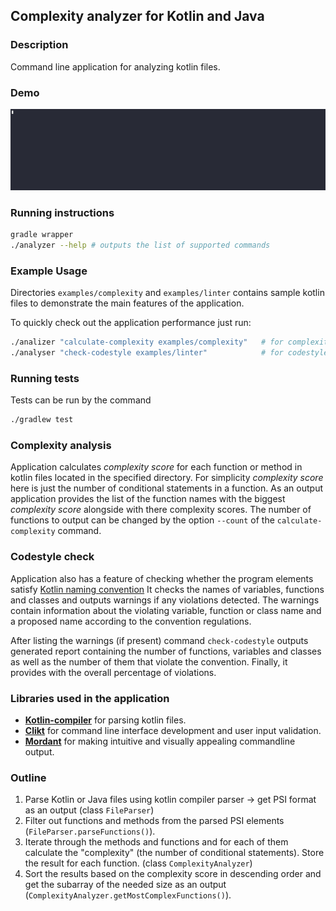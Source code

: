 ## Complexity analyzer for Kotlin and Java 
### Description
Command line application for analyzing kotlin files. 

### Demo
![](demo.gif)

### Running instructions
```bash
gradle wrapper
./analyzer --help # outputs the list of supported commands
```

### Example Usage
Directories `examples/complexity` and `examples/linter` contains sample kotlin files to demonstrate the main features of the application.

To quickly check out the application performance just run:
```bash
./analizer "calculate-complexity examples/complexity"   # for complexity analysis or
./analyser "check-codestyle examples/linter"            # for codestyle analysis
```

### Running tests
Tests can be run by the command
```bash
./gradlew test
```

### Complexity analysis
Application calculates _complexity score_ for each function or method in kotlin files located in the specified directory. For simplicity _complexity score_ here is just the number of conditional statements in a function. As an output
application provides the list of the function names with the biggest _complexity score_ alongside with there complexity scores. The number of functions to output can be changed by the option `--count` of the `calculate-complexity` command. 

### Codestyle check
Application also has a feature of checking whether the program elements satisfy [Kotlin naming convention](https://kotlinlang.org/docs/coding-conventions.html#naming-rules) 
It checks the names of variables, functions and classes and outputs warnings if any violations detected. The warnings contain information about the violating variable, function or class name and a proposed name according to the convention regulations.

After listing the warnings (if present) command `check-codestyle` outputs generated report containing the number of functions, variables and classes as well as the number of them that violate the convention. Finally, it provides with the overall percentage of violations.  

### Libraries used in the application
* [__Kotlin-compiler__](https://mvnrepository.com/artifact/org.jetbrains.kotlin/kotlin-compiler-embeddable) for parsing kotlin files.
* [__Clikt__](https://ajalt.github.io/clikt/) for command line interface development and user input validation.
* [__Mordant__](https://ajalt.github.io/mordant/) for making intuitive and visually appealing commandline output.

### Outline
1. Parse Kotlin or Java files using kotlin compiler parser -> get PSI format as an output (class `FileParser`)
2. Filter out functions and methods from the parsed PSI elements (`FileParser.parseFunctions()`).
3. Iterate through the methods and functions and for each of them calculate the "complexity" (the number of conditional statements). Store the result for each function. (class `ComplexityAnalyzer`)
4. Sort the results based on the complexity score in descending order and get the subarray of the needed size as an output (`ComplexityAnalyzer.getMostComplexFunctions()`). 